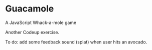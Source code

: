 Guacamole
=========

A JavaScript Whack-a-mole game

Another Codeup exercise.

To do: add some feedback sound (splat) when user hits an avocado.
